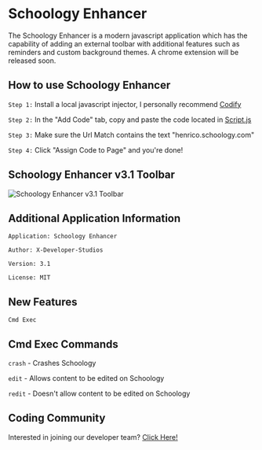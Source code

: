 # Schoology Enhancer

The Schoology Enhancer is a modern javascript application which has the capability of adding an external toolbar with additional features such as reminders and custom background themes. A chrome extension will be released soon. 

## How to use Schoology Enhancer 

```Step 1:``` Install a local javascript injector, I personally recommend [Codify](https://chrome.google.com/webstore/detail/codify-the-code-adder/fdhkolbghmfidicmkaidnhpjcoeafojl?hl=en-GB)

```Step 2:``` In the "Add Code" tab, copy and paste the code located in [Script.js](https://github.com/X-Developer-Studios/Schoology-Enhancer/blob/main/script.js)

```Step 3:``` Make sure the Url Match contains the text "henrico.schoology.com"

```Step 4:``` Click "Assign Code to Page" and you're done!

## Schoology Enhancer v3.1 Toolbar
![Schoology Enhancer v3.1 Toolbar](https://user-images.githubusercontent.com/75747985/113435671-51744180-93b1-11eb-998b-86e26f0bc834.jpg)

## Additional Application Information

```Application: Schoology Enhancer```

```Author: X-Developer-Studios```

```Version: 3.1```

```License: MIT```

## New Features

```Cmd Exec```

## Cmd Exec Commands

```crash``` - Crashes Schoology

```edit``` - Allows content to be edited on Schoology

```redit``` - Doesn't allow content to be edited on Schoology

## Coding Community

Interested in joining our developer team? 
[Click Here!](https://hangouts.google.com/group/etNDa7hTWieFsTFF8)
